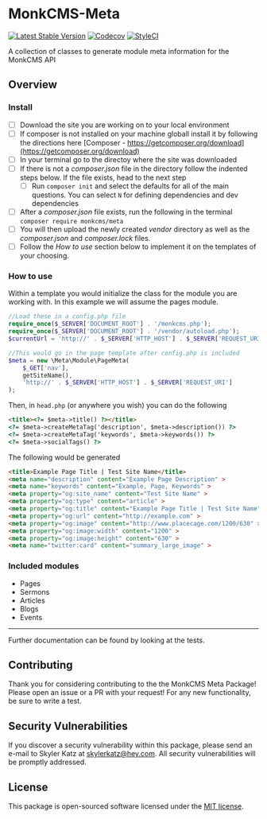 # MonkCMS-Meta
[![Latest Stable Version](https://img.shields.io/packagist/v/monkcms/meta.svg?style=flat-square)](https://packagist.org/packages/monkcms/meta)
[![Codecov](https://img.shields.io/codecov/c/github/skylerkatz/monkcms-meta.svg?style=flat-square)](https://codecov.io/gh/skylerkatz/monkcms-meta)
[![StyleCI](https://styleci.io/repos/80335341/shield?branch=master)](https://styleci.io/repos/80335341)

A collection of classes to generate module meta information for the MonkCMS API

Overview
--------

### Install

- [ ] Download the site you are working on to your local environment
- [ ] If composer is not installed on your machine globall install it by following the directions here  [Composer - https://getcomposer.org/download](https://getcomposer.org/download)
- [ ] In your terminal go to the directoy where the site was downloaded
- [ ] If there is not a _composer.json_ file in the directory follow the indented steps below. If the file exists, head to the next step
  - [ ] Run `composer init` and select the defaults for all of the main questions. You can select `N` for defining dependencies and dev dependencies
- [ ] After a _composer.json_ file exists, run the following in the terminal `composer require monkcms/meta`
- [ ] You will then upload the newly created _vendor_ directory as well as the _composer.json_ and _composer.lock_ files.
- [ ] Follow the _How to use_ section below to implement it on the templates of your choosing.

### How to use

Within a template you would initialize the class for the module you are working with.  In this example we will assume the pages module.

```php
//Load these in a config.php file
require_once($_SERVER['DOCUMENT_ROOT'] . '/monkcms.php');
require_once($_SERVER['DOCUMENT_ROOT'] . '/vendor/autoload.php');
$currentUrl = 'http://' . $_SERVER['HTTP_HOST'] . $_SERVER['REQUEST_URI'];

//This would go in the page template after config.php is included
$meta = new \Meta\Module\PageMeta(
    $_GET['nav'],
    getSiteName(),
    'http://' . $_SERVER['HTTP_HOST'] . $_SERVER['REQUEST_URI']
);
```

Then, in `head.php` (or anywhere you wish) you can do the following
```html
<title><?= $meta->title() ?></title>
<?= $meta->createMetaTag('description', $meta->description()) ?>
<?= $meta->createMetaTag('keywords', $meta->keywords()) ?>
<?= $meta->socialTags() ?>
```

The following would be generated
```html
<title>Example Page Title | Test Site Name</title>
<meta name="description" content="Example Page Description" >
<meta name="keywords" content="Example, Page, Keywords" >
<meta property="og:site_name" content="Test Site Name" >
<meta property="og:type" content="article" >
<meta property="og:title" content="Example Page Title | Test Site Name" >
<meta property="og:url" content="http://example.com" >
<meta property="og:image" content="http://www.placecage.com/1200/630" >
<meta property="og:image:width" content="1200" >
<meta property="og:image:height" content="630" >
<meta name="twitter:card" content="summary_large_image" >
```

### Included modules
- Pages
- Sermons
- Articles
- Blogs
- Events

---
Further documentation can be found by looking at the tests.

## Contributing

Thank you for considering contributing to the the MonkCMS Meta Package! Please open an issue or a PR with your request!  For any new functionality, be sure to write a test.

## Security Vulnerabilities

If you discover a security vulnerability within this package, please send an e-mail to Skyler Katz at skylerkatz@hey.com. All security vulnerabilities will be promptly addressed.

## License

This package is open-sourced software licensed under the [MIT license](https://github.com/skylerkatz/monkcms-meta/blob/master/LICENSE).
